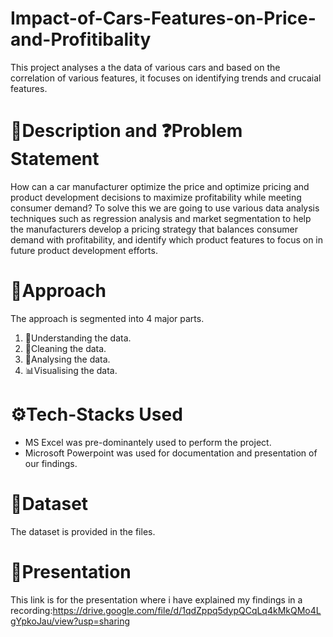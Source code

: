 # Impact-of-Cars-Features-on-Price-and-Profitibality
This project analyses a the data of various cars and based on the correlation of various features, it focuses on identifying trends and crucaial features.

# 📝Description and ❓Problem Statement
How can a car manufacturer optimize the price and optimize pricing and product development decisions to maximize profitability while meeting consumer demand?
To solve this we are going to use various data analysis techniques such as regression analysis and market segmentation to help the manufacturers develop a pricing strategy that balances consumer demand with profitability, and identify which product features to focus on in future product development efforts.

# 🎯Approach
The approach is segmented into 4 major parts.
1. 🏹Understanding the data.
2. 🧹Cleaning the data.
3. 🍳Analysing the data.
4. 📊Visualising the data.

# ⚙Tech-Stacks Used
- MS Excel was pre-dominantely used to perform the project.
- Microsoft Powerpoint was used for documentation and presentation of our findings.

# 📑Dataset
The dataset is provided in the files.

# 🎦Presentation
This link is for the presentation where i have explained my findings in a recording:https://drive.google.com/file/d/1qdZppq5dypQCqLq4kMkQMo4LgYpkoJau/view?usp=sharing
